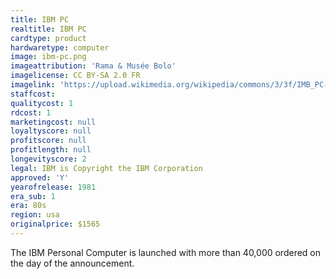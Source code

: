 ```yaml
---
title: IBM PC
realtitle: IBM PC
cardtype: product
hardwaretype: computer
image: ibm-pc.png
imageattribution: 'Rama & Musée Bolo'
imagelicense: CC BY-SA 2.0 FR
imagelink: 'https://upload.wikimedia.org/wikipedia/commons/3/3f/IMB_PC-IMG_7271.jpg'
staffcost: 
qualitycost: 1
rdcost: 1
marketingcost: null
loyaltyscore: null
profitscore: null
profitlength: null
longevityscore: 2
legal: IBM is Copyright the IBM Corporation
approved: 'Y'
yearofrelease: 1981
era_sub: 1
era: 80s
region: usa
originalprice: $1565
---
```


The IBM Personal Computer is launched with more than 40,000 ordered on the day of the announcement.
